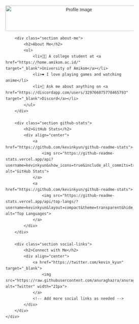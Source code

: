 <!DOCTYPE html>
<html lang="en">
<head>
    <meta charset="UTF-8">
    <meta name="viewport" content="width=device-width, initial-scale=1.0">
    <title>GitHub Profile</title>
    <style>
        body {
            font-family: Arial, sans-serif;
            line-height: 1.6;
            color: #333;
        }
        .container {
            width: 80%;
            margin: 0 auto;
            padding: 20px;
        }
        .header img {
            display: block;
            margin: 0 auto;
        }
        .section {
            margin: 20px 0;
        }
        .section h2 {
            border-bottom: 2px solid #ddd;
            padding-bottom: 5px;
        }
        .github-stats img {
            width: 100%;
            max-width: 500px;
        }
        .social-links a {
            margin: 0 10px;
        }
    </style>
</head>
<body>
    <div class="container">
        <div class="header" align="center">
            <img src="https://user-images.githubusercontent.com/114798157/222955705-a798f9d6-0385-46f6-801e-14bae17b5ed5.png" alt="Profile Image" width="447" height="80">
        </div>

        <div class="section about-me">
            <h2>About Me</h2>
            <ul>
                <li>👨‍🎓 A college student at <a href="https://home.amikom.ac.id/" target="_blank">University of Amikom</a></li>
                <li>❤ I love playing games and watching anime</li>
                <li>💬 Ask me about anything on <a href="https://discordapp.com/users/329766075778465793" target="_blank">Discord</a></li>
            </ul>
        </div>

        <div class="section github-stats">
            <h2>GitHub Stats</h2>
            <div align="center">
                <a href="https://github.com/kevinkyun/github-readme-stats">
                    <img src="https://github-readme-stats.vercel.app/api?username=kevinkyun&show_icons=true&include_all_commits=true&theme=transparent&hide_border=true" alt="GitHub Stats">
                </a>
                <a href="https://github.com/kevinkyun/github-readme-stats">
                    <img src="https://github-readme-stats.vercel.app/api/top-langs/?username=kevinkyun&layout=compact&theme=transparent&hide_border=true" alt="Top Languages">
                </a>
            </div>
        </div>

        <div class="section social-links">
            <h2>Connect with Me</h2>
            <div align="center">
                <a href="https://twitter.com/kevin_kyun" target="_blank">
                    <img src="https://raw.githubusercontent.com/anuraghazra/anuraghazra/master/assets/twitter.svg" alt="Twitter" width="21px">
                </a>
                <!-- Add more social links as needed -->
            </div>
        </div>
    </div>
</body>
</html>
